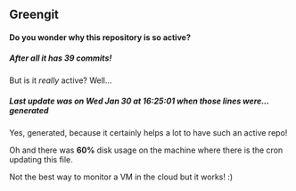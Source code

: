 ## Greengit

#### Do you wonder why this repository is so active?

##### After all it has 39 commits!

But is it *really* active? Well...

##### Last update was on Wed Jan 30 at 16:25:01 when those lines were... generated

Yes, generated, because it certainly helps a lot to have such an active repo!

Oh and there was **60%** disk usage on the machine
where there is the cron updating this file.

Not the best way to monitor a VM in the cloud but it works! :)
